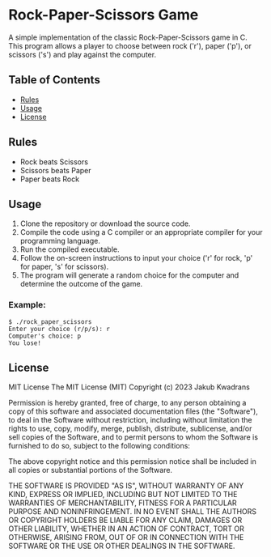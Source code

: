 # Rock-Paper-Scissors Game

A simple implementation of the classic Rock-Paper-Scissors game in C. This program allows a player to choose between rock ('r'), paper ('p'), or scissors ('s') and play against the computer.

## Table of Contents

- [Rules](#rules)
- [Usage](#usage)
- [License](#license)

## Rules

- Rock beats Scissors
- Scissors beats Paper
- Paper beats Rock

## Usage

1. Clone the repository or download the source code.
2. Compile the code using a C compiler or an appropriate compiler for your programming language.
3. Run the compiled executable.
4. Follow the on-screen instructions to input your choice ('r' for rock, 'p' for paper, 's' for scissors).
5. The program will generate a random choice for the computer and determine the outcome of the game.

### Example:

```shell
$ ./rock_paper_scissors
Enter your choice (r/p/s): r
Computer's choice: p
You lose!
```
## License
MIT License
The MIT License (MIT)
Copyright (c) 2023 Jakub Kwadrans

Permission is hereby granted, free of charge, to any person obtaining a copy of this software and associated documentation files (the "Software"), to deal in the Software without restriction, including without limitation the rights to use, copy, modify, merge, publish, distribute, sublicense, and/or sell copies of the Software, and to permit persons to whom the Software is furnished to do so, subject to the following conditions:

The above copyright notice and this permission notice shall be included in all copies or substantial portions of the Software.

THE SOFTWARE IS PROVIDED "AS IS", WITHOUT WARRANTY OF ANY KIND, EXPRESS OR IMPLIED, INCLUDING BUT NOT LIMITED TO THE WARRANTIES OF MERCHANTABILITY, FITNESS FOR A PARTICULAR PURPOSE AND NONINFRINGEMENT. IN NO EVENT SHALL THE AUTHORS OR COPYRIGHT HOLDERS BE LIABLE FOR ANY CLAIM, DAMAGES OR OTHER LIABILITY, WHETHER IN AN ACTION OF CONTRACT, TORT OR OTHERWISE, ARISING FROM, OUT OF OR IN CONNECTION WITH THE SOFTWARE OR THE USE OR OTHER DEALINGS IN THE SOFTWARE.
